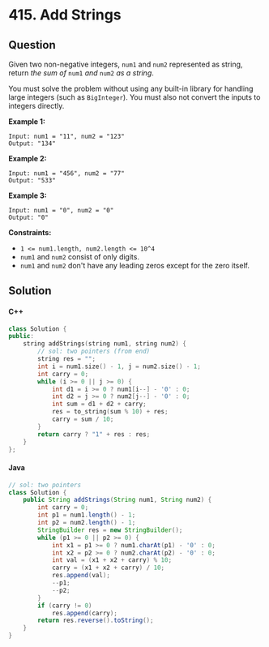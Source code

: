 # 415. Add Strings

## Question

Given two non-negative integers, `num1` and `num2` represented as string, return _the sum of_ `num1` _and_ `num2` _as a string_.

You must solve the problem without using any built-in library for handling large integers (such as `BigInteger`). You must also not convert the inputs to integers directly.

**Example 1:**

```
Input: num1 = "11", num2 = "123"
Output: "134"
```

**Example 2:**

```
Input: num1 = "456", num2 = "77"
Output: "533"
```

**Example 3:**

```
Input: num1 = "0", num2 = "0"
Output: "0"
```

**Constraints:**

* `1 <= num1.length, num2.length <= 10^4`
* `num1` and `num2` consist of only digits.
* `num1` and `num2` don't have any leading zeros except for the zero itself.

## Solution

#### C++

```cpp
class Solution {
public:
    string addStrings(string num1, string num2) {
        // sol: two pointers (from end)
        string res = "";
        int i = num1.size() - 1, j = num2.size() - 1;
        int carry = 0;
        while (i >= 0 || j >= 0) {
            int d1 = i >= 0 ? num1[i--] - '0' : 0;
            int d2 = j >= 0 ? num2[j--] - '0' : 0;
            int sum = d1 + d2 + carry;
            res = to_string(sum % 10) + res;
            carry = sum / 10;
        }
        return carry ? "1" + res : res;
    }
};
```

#### Java

```java
// sol: two pointers
class Solution {
    public String addStrings(String num1, String num2) {
        int carry = 0;
        int p1 = num1.length() - 1;
        int p2 = num2.length() - 1;
        StringBuilder res = new StringBuilder();
        while (p1 >= 0 || p2 >= 0) {
            int x1 = p1 >= 0 ? num1.charAt(p1) - '0' : 0;
            int x2 = p2 >= 0 ? num2.charAt(p2) - '0' : 0;
            int val = (x1 + x2 + carry) % 10;
            carry = (x1 + x2 + carry) / 10;
            res.append(val);
            --p1;
            --p2;    
        }
        if (carry != 0)
            res.append(carry);
        return res.reverse().toString();
    }
}
```
